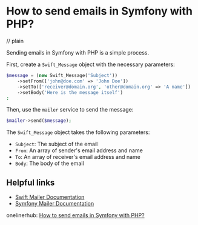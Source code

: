 # How to send emails in Symfony with PHP?
// plain

Sending emails in Symfony with PHP is a simple process.

First, create a `Swift_Message` object with the necessary parameters:

```php
$message = (new Swift_Message('Subject'))
    ->setFrom(['john@doe.com' => 'John Doe'])
    ->setTo(['receiver@domain.org', 'other@domain.org' => 'A name'])
    ->setBody('Here is the message itself')
;
```

Then, use the `mailer` service to send the message:

```php
$mailer->send($message);
```

The `Swift_Message` object takes the following parameters:

- `Subject`: The subject of the email
- `From`: An array of sender's email address and name
- `To`: An array of receiver's email address and name
- `Body`: The body of the email

## Helpful links

- [Swift Mailer Documentation](https://swiftmailer.symfony.com/docs/introduction.html)
- [Symfony Mailer Documentation](https://symfony.com/doc/current/mailer.html)

onelinerhub: [How to send emails in Symfony with PHP?](https://onelinerhub.com/php-symfony/how-to-send-emails-in-symfony-with-php)